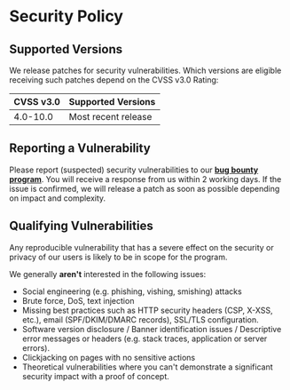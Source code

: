 # Security Policy

## Supported Versions

We release patches for security vulnerabilities. Which versions are eligible receiving such patches depend on the CVSS
v3.0 Rating:

| CVSS v3.0 | Supported Versions                        |
| --------- | ----------------------------------------- |
| 4.0-10.0  | Most recent release                       |

## Reporting a Vulnerability

Please report (suspected) security vulnerabilities to our **[bug bounty program](https://hackerone.com/aiven_ltd)**. You
will receive a response from us within 2 working days. If the issue is confirmed, we will release a patch as soon as
possible depending on impact and complexity.

## Qualifying Vulnerabilities

Any reproducible vulnerability that has a severe effect on the security or privacy of our users is likely to be in scope
for the program.

We generally **aren't** interested in the following issues:

* Social engineering (e.g. phishing, vishing, smishing) attacks
* Brute force, DoS, text injection
* Missing best practices such as HTTP security headers (CSP, X-XSS, etc.), email (SPF/DKIM/DMARC records), SSL/TLS
  configuration.
* Software version disclosure / Banner identification issues / Descriptive error messages or headers (e.g. stack traces,
  application or server errors).
* Clickjacking on pages with no sensitive actions
* Theoretical vulnerabilities where you can't demonstrate a significant security impact with a proof of concept.
